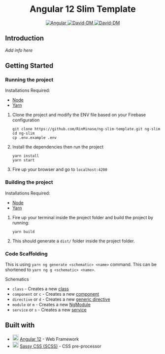 <h1 align="center"> Angular 12 Slim Template </h1>

<p align="center">
    <a href="https://angular.io/">
        <img alt="Angular" src="https://img.shields.io/badge/angular-%5E12-red.svg?logo=angular&style=for-the-badge">
    </a>
    <a href="https://david-dm.org/RinMinase/ng-slim-template">
        <img alt="David-DM" src="https://img.shields.io/david/RinMinase/ng-slim-template?style=for-the-badge">
    </a>
    <a href="https://david-dm.org/RinMinase/ng-slim-template">
        <img alt="David-DM" src="https://img.shields.io/david/dev/RinMinase/ng-slim-template?label=dev%20dependencies&style=for-the-badge">
    </a>
</p>

## Introduction
_Add info here_

## Getting Started

### Running the project
Installations Required:
- [Node](https://nodejs.org/en/)
- [Yarn](https://yarnpkg.com/latest.msi)

1. Clone the project and modify the ENV file based on your Firebase configuration

    ```
    git clone https://github.com/RinMinase/ng-slim-template.git ng-slim
    cd ng-slim
    cp .env.example .env
    ```

2. Install the dependencies then run the project

    ```
    yarn install
    yarn start
    ```

3. Fire up your browser and go to `localhost:4200`

### Building the project
Installations Required:
- [Node](https://nodejs.org/en/)
- [Yarn](https://yarnpkg.com/latest.msi)

1. Fire up your terminal inside the project folder and build the project by running:

    ```
    yarn build
    ```

2. This should generate a `dist/` folder inside the project folder.

### Code Scaffolding
This is using `yarn ng generate <schematic> <name>` command. This can be shortened to `yarn ng g <schematic> <name>`.

Schematics
- `class` - Creates a new [class](https://angular.io/api/common/NgClass)
- `component` or `c` - Creates a new [component](https://angular.io/guide/architecture-components)
- `directive` or `d` - Creates a new [generic directive](https://angular.io/guide/architecture-components#directives)
- `module` or `m` - Creates a new [NgModule](https://angular.io/guide/architecture-modules)
- `service` or `s` - Creates a new [service](https://angular.io/guide/architecture-services)

## Built with
* <img width=20 height=20 src="https://angular.io/assets/images/favicons/favicon.ico"> [Angular 12](https://angular.io/) - Web Framework
* <img width=20 height=20 src="https://sass-lang.com/favicon.ico"> [Sassy CSS (SCSS)](https://sass-lang.com/) - CSS pre-processor
